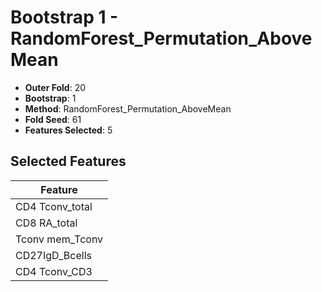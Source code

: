 # Bootstrap 1 - RandomForest_Permutation_AboveMean

- **Outer Fold**: 20
- **Bootstrap**: 1
- **Method**: RandomForest_Permutation_AboveMean
- **Fold Seed**: 61
- **Features Selected**: 5

## Selected Features

| Feature |
|---------|
| CD4 Tconv_total |
| CD8 RA_total |
| Tconv mem_Tconv |
| CD27IgD_Bcells |
| CD4 Tconv_CD3 |
